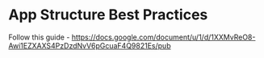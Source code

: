 # App Structure Best Practices

Follow this guide - https://docs.google.com/document/u/1/d/1XXMvReO8-Awi1EZXAXS4PzDzdNvV6pGcuaF4Q9821Es/pub
